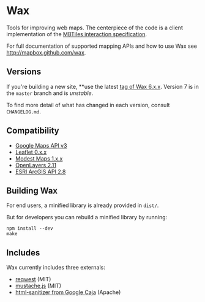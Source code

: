 # Wax

Tools for improving web maps. The centerpiece of the code is a client
implementation of the [MBTiles interaction specification](https://github.com/mapbox/mbtiles-spec).

For full documentation of supported mapping APIs and how to use Wax see http://mapbox.github.com/wax.

## Versions

If you're building a new site, **use the latest [tag of Wax 6.x.x](https://github.com/mapbox/wax/tags).
Version 7 is in the `master` branch and is _unstable_.

To find more detail of what has changed in each version, consult `CHANGELOG.md`.

## Compatibility

* [Google Maps API v3](https://developers.google.com/maps/)
* [Leaflet 0.x.x](http://leaflet.cloudmade.com/)
* [Modest Maps 1.x.x](http://modestmaps.com/)
* [OpenLayers 2.11](http://openlayers.org/)
* [ESRI ArcGIS API 2.8](http://help.arcgis.com/en/webapi/javascript/arcgis/)

## Building Wax

For end users, a minified library is already provided in `dist/`.

But for developers you can rebuild a minified library by running:

    npm install --dev
    make

## Includes

Wax currently includes three externals:

* [reqwest](https://github.com/ded/reqwest) (MIT)
* [mustache.js](https://github.com/janl/mustache.js) (MIT)
* [html-sanitizer from Google Caja](http://code.google.com/p/google-caja/source/browse/trunk/src/com/google/caja/plugin/html-sanitizer.js) (Apache)
